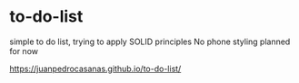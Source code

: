 # to-do-list

simple to do list, trying to apply SOLID principles
No phone styling planned for now

https://juanpedrocasanas.github.io/to-do-list/
